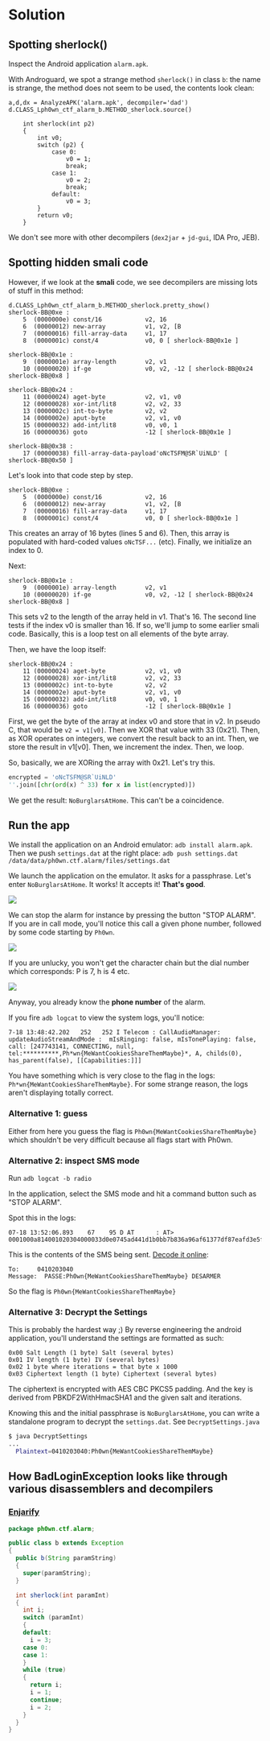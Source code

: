 # Solution

## Spotting sherlock()

Inspect the Android application `alarm.apk`.

With Androguard, we spot a strange method `sherlock()` in class `b`: the name is strange, the method does not seem to be used, the contents look clean:

```
a,d,dx = AnalyzeAPK('alarm.apk', decompiler='dad')
d.CLASS_Lph0wn_ctf_alarm_b.METHOD_sherlock.source()

    int sherlock(int p2)
    {
        int v0;
        switch (p2) {
            case 0:
                v0 = 1;
                break;
            case 1:
                v0 = 2;
                break;
            default:
                v0 = 3;
        }
        return v0;
    }
```

We don't see more with other decompilers (`dex2jar` + `jd-gui`, IDA Pro, JEB).

## Spotting hidden smali code

However, if we look at the **smali** code, we see decompilers are missing lots of stuff in this method:

```
d.CLASS_Lph0wn_ctf_alarm_b.METHOD_sherlock.pretty_show()
sherlock-BB@0xe : 
	5  (0000000e) const/16            v2, 16
	6  (00000012) new-array           v1, v2, [B
	7  (00000016) fill-array-data     v1, 17
	8  (0000001c) const/4             v0, 0 [ sherlock-BB@0x1e ]

sherlock-BB@0x1e : 
	9  (0000001e) array-length        v2, v1
	10 (00000020) if-ge               v0, v2, -12 [ sherlock-BB@0x24 sherlock-BB@0x8 ]

sherlock-BB@0x24 : 
	11 (00000024) aget-byte           v2, v1, v0
	12 (00000028) xor-int/lit8        v2, v2, 33
	13 (0000002c) int-to-byte         v2, v2
	14 (0000002e) aput-byte           v2, v1, v0
	15 (00000032) add-int/lit8        v0, v0, 1
	16 (00000036) goto                -12 [ sherlock-BB@0x1e ]

sherlock-BB@0x38 : 
	17 (00000038) fill-array-data-payload'oNcTSFM@SR`UiNLD' [ sherlock-BB@0x50 ]

```

Let's look into that code step by step.

```
sherlock-BB@0xe : 
	5  (0000000e) const/16            v2, 16
	6  (00000012) new-array           v1, v2, [B
	7  (00000016) fill-array-data     v1, 17
	8  (0000001c) const/4             v0, 0 [ sherlock-BB@0x1e ]
```

This creates an array of 16 bytes (lines 5 and 6).
Then, this array is populated with hard-coded values `oNcTSF...` (etc).
Finally, we initialize an index to 0.

Next:

```
sherlock-BB@0x1e : 
	9  (0000001e) array-length        v2, v1
	10 (00000020) if-ge               v0, v2, -12 [ sherlock-BB@0x24 sherlock-BB@0x8 ]
```

This sets v2 to the length of the array held in v1. That's 16.
The second line tests if the index v0 is smaller than 16.
If so, we'll jump to some earlier smali code.
Basically, this is a loop test on all elements of the byte array.

Then, we have the loop itself:

```
sherlock-BB@0x24 : 
	11 (00000024) aget-byte           v2, v1, v0
	12 (00000028) xor-int/lit8        v2, v2, 33
	13 (0000002c) int-to-byte         v2, v2
	14 (0000002e) aput-byte           v2, v1, v0
	15 (00000032) add-int/lit8        v0, v0, 1
	16 (00000036) goto                -12 [ sherlock-BB@0x1e ]
```

First, we get the byte of the array at index v0 and store that in v2. In pseudo C, that would be `v2 = v1[v0]`.
Then we XOR that value with 33 (0x21).
Then, as XOR operates on integers, we convert the result back to an int.
Then, we store the result in v1[v0].
Then, we increment the index.
Then, we loop.

So, basically, we are XORing the array with 0x21.
Let's try this.

```python
encrypted = 'oNcTSFM@SR`UiNLD'
''.join([chr(ord(x) ^ 33) for x in list(encrypted)])
```

We get the result: `NoBurglarsAtHome`.
This can't be a coincidence.

## Run the app

We install the application on an Android emulator: `adb install alarm.apk`.
Then we push `settings.dat` at the right place: `adb push settings.dat /data/data/ph0wn.ctf.alarm/files/settings.dat`

We launch the application on the emulator. It asks for a passphrase.
Let's enter `NoBurglarsAtHome`.
It works! It accepts it! **That's good**.

![](./screenshots/soluce-alarm.png)

We can stop the alarm for instance by pressing the button "STOP ALARM".
If you are in call mode, you'll notice this call a given phone number, followed by some code starting by `Ph0wn`.

![](./screenshots/soluce-pass.png)

If you are unlucky, you won't get the character chain but the dial number which corresponds: P is 7, h is 4 etc.

![](./screenshots/soluce-unlucky.png)

Anyway, you already know the **phone number** of the alarm.

If you fire `adb logcat` to view the system logs, you'll notice:

```
7-18 13:48:42.202   252   252 I Telecom : CallAudioManager: updateAudioStreamAndMode :  mIsRinging: false, mIsTonePlaying: false, call: [247743141, CONNECTING, null, tel:**********,Ph*wn{MeWantCookiesShareThemMaybe}*, A, childs(0), has_parent(false), [[Capabilities:]]]
```

You have something which is very close to the flag in the logs: `Ph*wn{MeWantCookiesShareThemMaybe}`. For some strange reason, the logs aren't displaying totally correct.

### Alternative 1: guess

Either from here you guess the flag is `Ph0wn{MeWantCookiesShareThemMaybe}` which shouldn't be very difficult because all flags start with Ph0wn.

### Alternative 2: inspect SMS mode

Run `adb logcat -b radio`

In the application, select the SMS mode and hit a command button such as "STOP ALARM".

Spot this in the logs:

```
07-18 13:52:06.893    67    95 D AT      : AT> 0001000a814001020304000033d0e0745ad441d1b0bb7b836a96af61377df87eafd3e5f9141d9697a9e872bb19ce8bcb9b1488589c06a5cda214
```

This is the contents of the SMS being sent. [Decode it online](https://www.diafaan.com/sms-tutorials/gsm-modem-tutorial/online-sms-pdu-decoder/):

```
To: 	0410203040
Message:  PASSE:Ph0wn{MeWantCookiesShareThemMaybe} DESARMER
```

So the flag is `Ph0wn{MeWantCookiesShareThemMaybe}`

### Alternative 3: Decrypt the Settings

This is probably the hardest way ;)
By reverse engineering the android application, you'll understand the settings are formatted as such:

```
0x00 Salt Length (1 byte) Salt (several bytes)
0x01 IV length (1 byte) IV (several bytes)
0x02 1 byte where iterations = that byte x 1000
0x03 Ciphertext length (1 byte) Ciphertext (several bytes)
```

The ciphertext is encrypted with AES CBC PKCS5 padding. And the key is derived from PBKDF2WithHmacSHA1 and the given salt and iterations.

Knowing this and the initial passphrase is `NoBurglarsAtHome`, you can write a standalone program to decrypt the `settings.dat`.
See `DecryptSettings.java`

```bash
$ java DecryptSettings
...
  Plaintext=0410203040:Ph0wn{MeWantCookiesShareThemMaybe}
```

## How BadLoginException looks like through various disassemblers and decompilers

### [Enjarify](https://github.com/Storyyeller/enjarify) 

```java
package ph0wn.ctf.alarm;

public class b extends Exception
{
  public b(String paramString)
  {
    super(paramString);
  }

  int sherlock(int paramInt)
  {
    int i;
    switch (paramInt)
    {
    default:
      i = 3;
    case 0:
    case 1:
    }
    while (true)
    {
      return i;
      i = 1;
      continue;
      i = 2;
    }
  }
}
```





